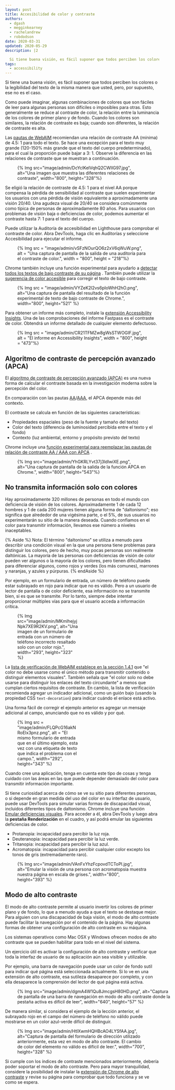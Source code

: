 ```yaml
---
layout: post
title: Accesibilidad de color y contraste
authors:
  - dgash
  - megginkearney
  - rachelandrew
  - robdodson
date: 2020-03-31
updated: 2020-05-29
description: |2

  Si tiene buena visión, es fácil suponer que todos perciben los colores o la legibilidad del texto de la misma manera que usted, pero, por supuesto, ese no es el caso.
tags:
  - accessibility
---
```


Si tiene una buena visión, es fácil suponer que todos perciben los colores o la legibilidad del texto de la misma manera que usted, pero, por supuesto, ese no es el caso.

Como puede imaginar, algunas combinaciones de colores que son fáciles de leer para algunas personas son difíciles o imposibles para otras. Esto generalmente se reduce al contraste de color, la relación entre la luminancia de los colores de primer plano y de fondo. Cuando los colores son similares, la relación de contraste es baja; cuando son diferentes, la relación de contraste es alta.

Las [pautas de WebAIM](https://webaim.org/standards/wcag/) recomiendan una relación de contraste AA (mínima) de 4.5: 1 para todo el texto. Se hace una excepción para el texto muy grande (120-150% más grande que el texto del cuerpo predeterminado), para el cual la proporción puede bajar a 3: 1. Observe la diferencia en las relaciones de contraste que se muestran a continuación.

<figure>{% Img src="image/admin/DcYclKelVqhQ2CWlIG97.jpg", alt="Una imagen que muestra las diferentes relaciones de contraste", width="800", height="328"%}</figure>

Se eligió la relación de contraste de 4.5: 1 para el nivel AA porque compensa la pérdida de sensibilidad al contraste que suelen experimentar los usuarios con una pérdida de visión equivalente a aproximadamente una visión 20/40. Una agudeza visual de 20/40 se considera comúnmente como típica de personas de aproximadamente 80 años. Para usuarios con problemas de visión baja o deficiencias de color, podemos aumentar el contraste hasta 7: 1 para el texto del cuerpo.

Puede utilizar la Auditoría de accesibilidad en Lighthouse para comprobar el contraste de color. Abra DevTools, haga clic en Auditorías y seleccione Accesibilidad para ejecutar el informe.

<figure>{% Img src = "image/admin/vSFzNOurQO6z2xV6qWuW.png", alt = "Una captura de pantalla de la salida de una auditoría para el contraste de color.", width = "800", height = "218"%}</figure>

Chrome también incluye una función experimental para ayudarlo a [detectar todos los textos de bajo contraste de su página](https://developers.google.com/web/updates/2020/10/devtools#css-overview) . También puede utilizar la [sugerencia de color accesible](https://developers.google.com/web/updates/2020/08/devtools#accessible-color) para corregir el texto de bajo contraste.

<figure>{% Img src = "image/admin/VYZeK2l2vs6pIoWhH2hO.png", alt="Una captura de pantalla del resultado de la función experimental de texto de bajo contraste de Chrome.", width="800", height="521" %}</figure>

Para obtener un informe más completo, instale la [extensión Accessibility Insights](https://accessibilityinsights.io/). Una de las comprobaciones del informe Fastpass es el contraste de color. Obtendrá un informe detallado de cualquier elemento defectuoso.

<figure>{% Img src = "image/admin/CR21TFMZw8gWsSTWOGIF.jpg", alt = "El informe en Accessibility Insights", width = "800", height = "473"%}</figure>

## Algoritmo de contraste de percepción avanzado (APCA)

El [algoritmo de contraste de percepción avanzado (APCA)](https://w3c.github.io/silver/guidelines/methods/Method-font-characteristic-contrast.html) es una nueva forma de calcular el contraste basada en la investigación moderna sobre la percepción del color.

En comparación con las pautas [AA](https://www.w3.org/WAI/WCAG21/quickref/#contrast-minimum)/[AAA](https://www.w3.org/WAI/WCAG21/quickref/#contrast-enhanced), el APCA depende más del contexto.

El contraste se calcula en función de las siguientes características:

- Propiedades espaciales (peso de la fuente y tamaño del texto)
- Color del texto (diferencia de luminosidad percibida entre el texto y el fondo)
- Contexto (luz ambiental, entorno y propósito previsto del texto)

Chrome incluye una [función experimental para reemplazar las pautas de relación de contraste AA / AAA con APCA](https://developers.google.com/web/updates/2021/01/devtools#apca) .

<figure>{% Img src="image/admin/YhGKRLYvt37j3ldlwiXE.png", alt="Una captura de pantalla de la salida de la función APCA en Chrome.", width="800", height="543"%}</figure>

## No transmita información solo con colores

Hay aproximadamente 320 millones de personas en todo el mundo con deficiencia de visión de los colores. Aproximadamente 1 de cada 12 hombres y 1 de cada 200 mujeres tienen alguna forma de "daltonismo"; eso significa que alrededor de una vigésima parte, o el 5%, de sus usuarios no experimentarán su sitio de la manera deseada. Cuando confiamos en el color para transmitir información, llevamos ese número a niveles inaceptables.

{% Aside %} Nota: El término "daltonismo" se utiliza a menudo para describir una condición visual en la que una persona tiene problemas para distinguir los colores, pero de hecho, muy pocas personas son realmente daltónicas. La mayoría de las personas con deficiencias de visión de color pueden ver algunos o la mayoría de los colores, pero tienen dificultades para diferenciar algunos, como rojos y verdes (los más comunes), marrones y naranjas, y azules y púrpuras. {% endAside %}

Por ejemplo, en un formulario de entrada, un número de teléfono puede estar subrayado en rojo para indicar que no es válido. Pero a un usuario de lector de pantalla o de color deficiente, esa información no se transmite bien, si es que se transmite. Por lo tanto, siempre debe intentar proporcionar múltiples vías para que el usuario acceda a información crítica.

<figure style="width: 200px">{% Img src="image/admin/MKmlhejyjNpk7XE9R2KV.png", alt="Una imagen de un formulario de entrada con un número de teléfono incorrecto resaltado solo con un color rojo.", width="293", height="323" %}</figure>

La [lista de verificación de WebAIM establece en la sección 1.4.1](https://webaim.org/standards/wcag/checklist#sc1.4.1) que "el color no debe usarse como el único método para transmitir contenido o distinguir elementos visuales". También señala que "el color solo no debe usarse para distinguir los enlaces del texto circundante" a menos que cumplan ciertos requisitos de contraste. En cambio, la lista de verificación recomienda agregar un indicador adicional, como un guión bajo (usando la propiedad CSS `text-decoration`) para indicar cuándo el enlace está activo.

Una forma fácil de corregir el ejemplo anterior es agregar un mensaje adicional al campo, anunciando que no es válido y por qué.

<figure style="width: 200px">{% Img src = "image/admin/FLQPcG16akNRoElx3pnz.png", alt = "El mismo formulario de entrada que en el último ejemplo, esta vez con una etiqueta de texto que indica el problema con el campo.", width="292", height="343" %}</figure>

Cuando cree una aplicación, tenga en cuenta este tipo de cosas y tenga cuidado con las áreas en las que puede depender demasiado del color para transmitir información importante.

Si tiene curiosidad acerca de cómo se ve su sitio para diferentes personas, o si depende en gran medida del uso del color en su interfaz de usuario, puede usar DevTools para simular varias formas de discapacidad visual, incluidos diferentes tipos de daltonismo. Chrome incluye una función [Emular deficiencias visuales](https://developers.google.com/web/updates/2020/03/devtools#vision-deficiencies). Para acceder a él, abra DevTools y luego abra la **pestaña Renderización** en el cuadro, y así podrá emular las siguientes deficiencias de color.

- Protanopia: incapacidad para percibir la luz roja.
- Deuteranopia: incapacidad para percibir la luz verde.
- Tritanopia: incapacidad para percibir la luz azul.
- Acromatopsia: incapacidad para percibir cualquier color excepto los tonos de gris (extremadamente raro).

<figure>{% Img src="image/admin/VAnFxYhzFcpovdTCToPl.jpg", alt="Emular la visión de una persona con acromatopsia muestra nuestra página en escala de grises.", width="800", height="393" %}</figure>

## Modo de alto contraste

El modo de alto contraste permite al usuario invertir los colores de primer plano y de fondo, lo que a menudo ayuda a que el texto se destaque mejor. Para alguien con una discapacidad de baja visión, el modo de alto contraste puede facilitar la navegación por el contenido de la página. Hay algunas formas de obtener una configuración de alto contraste en su máquina.

Los sistemas operativos como Mac OSX y Windows ofrecen modos de alto contraste que se pueden habilitar para todo en el nivel del sistema.

Un ejercicio útil es activar la configuración de alto contraste y verificar que toda la interfaz de usuario de su aplicación aún sea visible y utilizable.

Por ejemplo, una barra de navegación puede usar un color de fondo sutil para indicar qué página está seleccionada actualmente. Si lo ve en una extensión de alto contraste, esa sutileza desaparece por completo, y con ella desaparece la comprensión del lector de qué página está activa.

<figure style="width: 500px">{% Img src="image/admin/dgmA4W1Qu8JmcgsH80HD.png", alt="Captura de pantalla de una barra de navegación en modo de alto contraste donde la pestaña activa es difícil de leer", width="640", height="57" %}</figure>

De manera similar, si considera el ejemplo de la lección anterior, el subrayado rojo en el campo del número de teléfono no válido puede mostrarse en un color azul-verde difícil de distinguir.

<figure>{% Img src="image/admin/HtlXwmHQHBcAO4LYSfAA.jpg", alt="Captura de pantalla del formulario de dirección utilizado anteriormente, esta vez en modo de alto contraste. El cambio de color del elemento no válido es difícil de leer.",  width="700", height="328" %}</figure>

Si cumple con los índices de contraste mencionados anteriormente, debería poder soportar el modo de alto contraste. Pero para mayor tranquilidad, considere la posibilidad de instalar la [extensión de Chrome de alto contraste](https://chrome.google.com/webstore/detail/high-contrast/djcfdncoelnlbldjfhinnjlhdjlikmph) y revise su página para comprobar que todo funciona y se ve como se espera.
